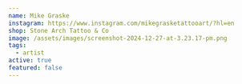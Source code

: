 ```yaml
---
name: Mike Graske
instagram: https://www.instagram.com/mikegrasketattooart/?hl=en
shop: Stone Arch Tattoo & Co
image: /assets/images/screenshot-2024-12-27-at-3.23.17-pm.png
tags:
  - artist
active: true
featured: false
---
```

